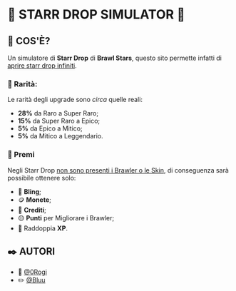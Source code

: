 # 🌟 STARR DROP SIMULATOR 🌟

## 🤔 COS'È?
Un simulatore di **Starr Drop** di **Brawl Stars**, questo sito permette infatti di <u>aprire starr drop infiniti</u>.

### 🌈 Rarità:
Le rarità degli upgrade sono *circa* quelle reali:
- **28%** da Raro a Super Raro;
- **15%** da Super Raro a Epico;
- **5%** da Epico a Mitico;
- **5%** da Mitico a Leggendario.

### 🎁 Premi
Negli Starr Drop <u>non sono presenti i Brawler o le Skin</u>, di conseguenza sarà possibile ottenere solo:
- 👛 **Bling**;
- 🪙 **Monete**;
- 💸 **Crediti**;
- 🟡 **Punti** per Migliorare i Brawler;
- 🥎 Raddoppia **XP**.

## ✒️ AUTORI
- 👑 [@0Rogi](https://github.com/0Rogi)
- ✏️ [@Bluu](https://github.com/IRockSolid)
